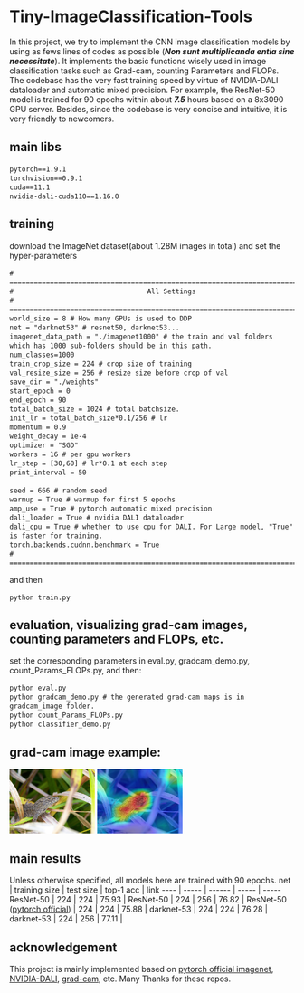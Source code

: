 # Tiny-ImageClassification-Tools

In this project, we try to implement the CNN image classification models by using as fews lines of codes as possible (***Non sunt multiplicanda entia sine necessitate***). It implements the basic functions wisely used in image classification tasks such as Grad-cam, counting Parameters and FLOPs.
The codebase has the very fast training speed by virtue of NVIDIA-DALI dataloader and automatic mixed precision. For example, the ResNet-50 model is trained for 90 epochs within about ***7.5*** hours based on a 8x3090 GPU server.
Besides, since the codebase is very concise and intuitive, it is very friendly to newcomers.

## main libs
```
pytorch==1.9.1
torchvision==0.9.1
cuda==11.1
nvidia-dali-cuda110==1.16.0
```

## training
download the ImageNet dataset(about 1.28M images in total) and set the hyper-parameters
```
# ================================================================================
#                                 All Settings
# ================================================================================
world_size = 8 # How many GPUs is used to DDP
net = "darknet53" # resnet50, darknet53...
imagenet_data_path = "./imagenet1000" # the train and val folders which has 1000 sub-folders should be in this path.
num_classes=1000
train_crop_size = 224 # crop size of training
val_resize_size = 256 # resize size before crop of val
save_dir = "./weights"
start_epoch = 0
end_epoch = 90
total_batch_size = 1024 # total batchsize.
init_lr = total_batch_size*0.1/256 # lr
momentum = 0.9
weight_decay = 1e-4
optimizer = "SGD"
workers = 16 # per gpu workers
lr_step = [30,60] # lr*0.1 at each step
print_interval = 50

seed = 666 # random seed
warmup = True # warmup for first 5 epochs 
amp_use = True # pytorch automatic mixed precision
dali_loader = True # nvidia DALI dataloader
dali_cpu = True # whether to use cpu for DALI. For Large model, "True" is faster for training.
torch.backends.cudnn.benchmark = True
# ================================================================================
```
and then
```
python train.py
```

## evaluation, visualizing grad-cam images, counting parameters and FLOPs, etc.
set the corresponding parameters in eval.py, gradcam_demo.py, count_Params_FLOPs.py, and then:
```
python eval.py
python gradcam_demo.py # the generated grad-cam maps is in gradcam_image folder.
python count_Params_FLOPs.py
python classifier_demo.py
```

## grad-cam image example:
<img style="width:30%;" src="./input_image/n01682714/ILSVRC2012_val_00011551.JPEG"> <img style="width:30%;" src="./gradcam_image/n01682714/ILSVRC2012_val_00011551.JPEG"> 

## main results
Unless otherwise specified, all models here are trained with 90 epochs.
net  | training size  | test size | top-1 acc | link
 ---- | ----- | ------  | ----- | -----
ResNet-50  | 224 | 224 | 75.93 |
ResNet-50  | 224 | 256 | 76.82 |
ResNet-50 ([pytorch official](https://github.com/pytorch/examples/blob/main/imagenet/main.py))  | 224 | 224 | 75.88 |
darknet-53  | 224 | 224 | 76.28 |
darknet-53  | 224 | 256 | 77.11 |

## acknowledgement
This project is mainly implemented based on [pytorch official imagenet](https://github.com/pytorch/examples/blob/main/imagenet/main.py), [NVIDIA-DALI](https://github.com/NVIDIA/DALI/blob/8b8e7c6521c4de78fb6774fdf3263d6ded47a6df/docs/examples/use_cases/pytorch/resnet50/main.py), [grad-cam](https://github.com/leftthomas/GradCAM), etc. Many Thanks for these repos.